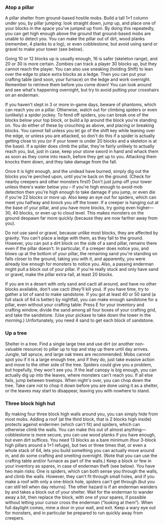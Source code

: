 ### Atop a pillar
A pillar shelter from ground-based hostile mobs.
Build a tall 1×1 column under you, by pillar jumping: look straight down, jump up, and place one of your blocks in the space you've jumped up from. By doing this repeatedly, you can get high enough above the ground that ground-based mobs are unable to detect you. You can make the pillar out of dirt, wood planks (remember, 4 planks to a log), or even cobblestone, but avoid using sand or gravel to make your tower (see below).

Going 10 or 12 blocks up is usually enough, 16 is safer (skeleton range), and 20 or 30 is more certain. Zombies can track a player 30 blocks up, but they cannot reach the player. You can also use sneaking (holding Shift) to lean over the edge to place extra blocks as a ledge. Then you can put your crafting table (and soon, your furnace) on the ledge and work overnight. Remember to retrieve them before you come down! You can look around and see what's happening overnight, but try to avoid putting your crosshairs on an enderman.

If you haven't slept in 3 or more in-game days, beware of phantoms, which can reach you on a pillar. Otherwise, watch out for climbing spiders or even (unlikely) a spider jockey. To fend off spiders, you can break one of the blocks below your top block, or build a lip around the block you're standing on. You do either of these by crouching as above, and placing or breaking blocks. You cannot fall unless you let go of the shift key while leaning over the edge, or unless you are attacked, so don't do this if a spider is actually getting close to you (or if your tower is under 20 blocks and a skeleton is at the base). If a spider does climb the pillar, they're fairly unlikely to actually reach you, but, just in case, keep your stone sword in hand and whack them as soon as they come into reach, before they get up to you. Attacking them knocks them down, and they take damage from the fall.

Once it is light enough, and the undead have burned, simply dig out the blocks you're perched upon, until you're back on the ground. (Check for nearby creepers and other monsters first!) Don't just jump off your tower unless there's water below you – if you're high enough to avoid mob detection then you're high enough to take damage if you jump, or even die if you're 22 blocks or more up. Also keep an eye out for spiders, which can meet you halfway and knock you off the tower. If a creeper is hanging out at the base of your pillar, and you have more blocks, try going even higher—30, 40 blocks, or even up to cloud level. This makes monsters on the ground despawn far more quickly (because they are now farther away from you).

Do not use sand or gravel, because unlike most blocks, they are affected by gravity. You can't place a ledge with them, as they fall to the ground. However, you can put a dirt block on the side of a sand pillar, remains there even if the pillar doesn't. In particular, if a creeper does notice you, and blows up at the bottom of your pillar, the remaining sand you're standing on falls closer to the ground, taking you with it, and apparently, you were already low enough for monsters to notice you. Also, a passing enderman might pull a block out of your pillar. If you're really stuck and only have sand or gravel, make the pillar extra-tall, at least 20 blocks.

If you are in a desert with only sand and cacti all around, and have no other blocks available, don't use cacti (they'll kill you). If you have time, try to gather a lot of sand to make sandstone. If you got at least 40 or 50 sand (a full stack of 64 is better) by nightfall, you can make enough sandstone for a pillar, even without your crafting table: Press E for your inventory and crafting window, divide the sand among all four boxes of your crafting grid, and take the sandstone. (Use your pickaxe to take down the tower in the morning.) Unfortunately, you need 4 sand to get each block of sandstone.

### Up a tree
Shelter in a tree.
Find a single large tree and use dirt (or another non-valuable resource) to pillar up to top and stay up there until day arrives. Jungle, tall spruce, and large oak trees are recommended. Mobs cannot spot you if it is a large enough tree, and if they do, just take evasive action and move to the other side of the tree. Spiders could give you a problem, but hopefully, they won't see you. If the leaf canopy is big enough, you can actually dig up into the leaves, where monsters can't reach you. If all else fails, jump between treetops. When night's over, you can chop down the tree. Take care not to chop it down before you are done using it as a shelter, or the leaves may start to disappear, leaving you with nowhere to stand.

### Three block high hut
By making four three block high walls around you, you can simply hide from most mobs. Adding a roof (at the third block, that is 2 blocks high inside) protects against endermen (which can't fit) and spiders, which can otherwise climb the walls. You can make this out of almost anything—cobblestone is more secure, you can use wood planks if you have enough, but even dirt suffices. You need 13 blocks as a bare minimum (four 3-block high pillars around a 1×1 refuge), but two or three times that, or even a whole stack of 64, lets you build something you can actually move around in, and do some crafting and smelting overnight. (Note that you can use the crafting table and/or furnace as part of the walls.) Keep a block or few in your inventory as spares, in case of enderman theft (see below). You have two main risks: One is spiders, which can both sense you through the walls, and climb the walls. However, they can't fit through small holes, and if you make a roof with only a one-block hole, spiders can't get through (but you can still tell when day returns). The other hazard is if an enderman wanders by and takes a block out of your shelter. Wait for the enderman to wander away a bit, then replace the block, with one of your spares, if possible without letting your cursor cross the enderman (“looking at them”). When full daylight comes, mine a door in your wall, and exit. Keep a wary eye out for monsters, and in particular be prepared to run quickly away from creepers.

